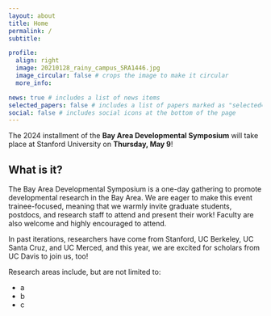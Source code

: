 ```yaml
---
layout: about
title: Home
permalink: /
subtitle: 

profile:
  align: right
  image: 20210128_rainy_campus_SRA1446.jpg
  image_circular: false # crops the image to make it circular
  more_info: 

news: true # includes a list of news items
selected_papers: false # includes a list of papers marked as "selected={true}"
social: false # includes social icons at the bottom of the page
---
```


The 2024 installment of the <b>Bay Area Developmental Symposium</b> will take place at Stanford University on <b>Thursday, May 9</b>!

<h2>What is it?</h2>

The Bay Area Developmental Symposium is a one-day gathering to promote developmental research in the Bay Area. We are eager to make this event trainee-focused, meaning that we warmly invite graduate students, postdocs, and research staff to attend and present their work! Faculty are also welcome and highly encouraged to attend.

In past iterations, researchers have come from Stanford, UC Berkeley, UC Santa Cruz, and UC Merced, and this year, we are excited for scholars from UC Davis to join us, too!

Research areas include, but are not limited to:
<ul>
<li>a</li>
<li>b</li>
<li>c</li>
</ul>